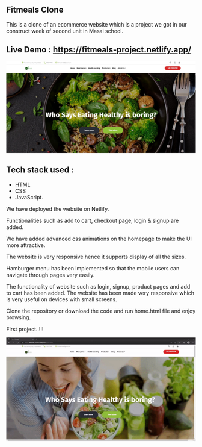 ## Fitmeals Clone


This is a clone of an ecommerce website which is a project we got in our construct week of second unit in Masai school.


## Live Demo : https://fitmeals-project.netlify.app/

![This is an image](img.jpeg)
## Tech stack used :
* HTML 
* CSS
* JavaScript.

We have deployed the website on Netlify.

Functionalities such as add to cart, checkout page, login & signup are added.

We have added advanced css animations on the homepage to make the UI more attractive.

The website is very responsive hence it supports display of all the sizes.

Hamburger menu has been implemented so that the mobile users can navigate through pages very easily.

The functionality of website such as login, signup, product pages and add to cart has been added.
The website has been made very responsive which is very useful on devices with small screens.


Clone the repository or download the code and run home.html file and enjoy browsing.

First project..!!!


![This is an image](fitmeals.gif)




